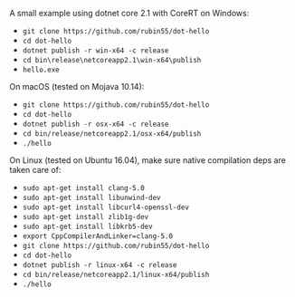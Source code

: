 A small example using dotnet core 2.1 with CoreRT on Windows:


  - `git clone https://github.com/rubin55/dot-hello`
  - `cd dot-hello`
  - `dotnet publish -r win-x64 -c release`
  - `cd bin\release\netcoreapp2.1\win-x64\publish`
  - `hello.exe`

On macOS (tested on Mojava 10.14):

  - `git clone https://github.com/rubin55/dot-hello`
  - `cd dot-hello`
  - `dotnet publish -r osx-x64 -c release`
  - `cd bin/release/netcoreapp2.1/osx-x64/publish`
  - `./hello`

On Linux (tested on Ubuntu 16.04), make sure native compilation deps are taken care of:

  - `sudo apt-get install clang-5.0`
  - `sudo apt-get install libunwind-dev`
  - `sudo apt-get install libcurl4-openssl-dev`
  - `sudo apt-get install zlib1g-dev`
  - `sudo apt-get install libkrb5-dev`
  - `export CppCompilerAndLinker=clang-5.0`
  - `git clone https://github.com/rubin55/dot-hello`
  - `cd dot-hello`
  - `dotnet publish -r linux-x64 -c release`
  - `cd bin/release/netcoreapp2.1/linux-x64/publish`
  - `./hello`
